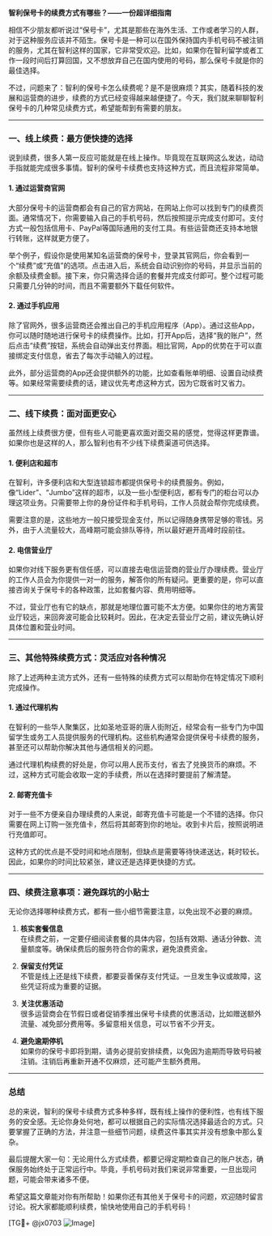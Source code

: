 **智利保号卡的续费方式有哪些？——一份超详细指南**

相信不少朋友都听说过“保号卡”，尤其是那些在海外生活、工作或者学习的人群，对于这种服务应该并不陌生。保号卡是一种可以在国外保持国内手机号码不被注销的服务，尤其在智利这样的国家，它非常受欢迎。比如，如果你在智利留学或者工作一段时间后打算回国，又不想放弃自己在国内使用的号码，那么保号卡就是你的最佳选择。

不过，问题来了：智利的保号卡怎么续费呢？是不是很麻烦？其实，随着科技的发展和运营商的进步，续费的方式已经变得越来越便捷了。今天，我们就来聊聊智利保号卡的几种常见续费方式，希望能帮到有需要的朋友。

---

### 一、线上续费：最方便快捷的选择

说到续费，很多人第一反应可能就是在线上操作。毕竟现在互联网这么发达，动动手指就能完成很多事情。智利的保号卡续费也支持这种方式，而且流程非常简单。

#### 1. **通过运营商官网**
大部分保号卡的运营商都会有自己的官方网站，在网站上你可以找到专门的续费页面。通常情况下，你需要输入自己的手机号码，然后按照提示完成支付即可。支付方式一般包括信用卡、PayPal等国际通用的支付工具。有些运营商还支持本地银行转账，这样就更方便了。

举个例子，假设你是使用某知名运营商的保号卡，登录其官网后，你会看到一个“续费”或“充值”的选项。点击进入后，系统会自动识别你的号码，并显示当前的余额及续费金额。接下来，你只需选择合适的套餐并完成支付即可。整个过程可能只需要几分钟的时间，而且不需要额外下载任何软件。

#### 2. **通过手机应用**
除了官网外，很多运营商还会推出自己的手机应用程序（App）。通过这些App，你可以随时随地进行保号卡的续费操作。比如，打开App后，选择“我的账户”，然后点击“续费”按钮，系统会自动弹出支付界面。相比官网，App的优势在于可以直接绑定支付信息，省去了每次手动输入的过程。

此外，部分运营商的App还会提供额外的功能，比如查看账单明细、设置自动续费等。如果经常需要续费的话，建议优先考虑这种方式，因为它既省时又省力。

---

### 二、线下续费：面对面更安心

虽然线上续费很方便，但有些人可能更喜欢面对面交易的感觉，觉得这样更靠谱。如果你也是这样的人，那么智利也有不少线下续费渠道可供选择。

#### 1. **便利店和超市**
在智利，许多便利店和大型连锁超市都提供保号卡的续费服务。例如，像“Lider”、“Jumbo”这样的超市，以及一些小型便利店，都有专门的柜台可以办理这项业务。只需要带上你的身份证件和手机号码，工作人员就会帮你完成续费。

需要注意的是，这些地方一般只接受现金支付，所以记得随身携带足够的零钱。另外，由于人流量较大，高峰期可能会排队等待，所以最好避开高峰时段前往。

#### 2. **电信营业厅**
如果你对线下服务更有信任感，可以直接去电信运营商的营业厅办理续费。营业厅的工作人员会为你提供一对一的服务，解答你的所有疑问。更重要的是，你可以直接咨询关于保号卡的各种政策，比如套餐内容、费用明细等。

不过，营业厅也有它的缺点，那就是地理位置可能不太方便。如果你住的地方离营业厅较远，来回奔波可能会比较耗时。因此，在决定去营业厅之前，建议先确认好具体位置和营业时间。

---

### 三、其他特殊续费方式：灵活应对各种情况

除了上述两种主流方式外，还有一些特殊的续费方式可以帮助你在特定情况下顺利完成操作。

#### 1. **通过代理机构**
在智利的一些华人聚集区，比如圣地亚哥的唐人街附近，经常会有一些专门为中国留学生或务工人员提供服务的代理机构。这些机构通常会提供保号卡续费的服务，甚至还可以帮助你解决其他与通信相关的问题。

通过代理机构续费的好处是，你可以用人民币支付，省去了兑换货币的麻烦。不过，这种方式可能会收取一定的手续费，所以在选择时要提前了解清楚。

#### 2. **邮寄充值卡**
对于一些不方便亲自办理续费的人来说，邮寄充值卡可能是一个不错的选择。你只需要在网上订购一张充值卡，然后将其邮寄到你的地址。收到卡片后，按照说明进行充值即可。

这种方式的优点是不受时间和地点限制，但缺点是需要等待快递送达，耗时较长。因此，如果你的时间比较紧张，建议还是选择更快捷的方式。

---

### 四、续费注意事项：避免踩坑的小贴士

无论你选择哪种续费方式，都有一些小细节需要注意，以免出现不必要的麻烦。

1. **核实套餐信息**  
   在续费之前，一定要仔细阅读套餐的具体内容，包括有效期、通话分钟数、流量额度等。确保续费后的服务符合你的需求，避免浪费资金。

2. **保留支付凭证**  
   不管是线上还是线下续费，都要妥善保存支付凭证。一旦发生争议或故障，这些凭证将成为重要的证据。

3. **关注优惠活动**  
   很多运营商会在节假日或者促销季推出保号卡续费的优惠活动，比如赠送额外流量、减免部分费用等。多留意相关信息，可以节省不少开支。

4. **避免逾期停机**  
   如果你的保号卡即将到期，请务必提前安排续费，以免因为逾期而导致号码被注销。注销后再重新开通不仅麻烦，还可能产生额外费用。

---

### 总结

总的来说，智利的保号卡续费方式多种多样，既有线上操作的便利性，也有线下服务的安全感。无论你身处何地，都可以根据自己的实际情况选择最适合的方式。只要掌握了正确的方法，并注意一些细节问题，续费这件事其实并没有想象中那么复杂。

最后提醒大家一句：无论用什么方式续费，都要记得定期检查自己的账户状态，确保服务始终处于正常运行中。毕竟，手机号码对我们来说非常重要，一旦出现问题，可能会带来诸多不便。

希望这篇文章能对你有所帮助！如果你还有其他关于保号卡的问题，欢迎随时留言讨论。祝大家都能顺利续费，愉快地使用自己的手机号码！

[TG💪+ @jx0703 ![Image](https://github.com/user-attachments/assets/dbca1d08-cadb-493c-b0ec-ad6f7a83f270)]